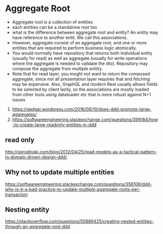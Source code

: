 # Aggregate Root


- Aggregate root is a collection of entities
- each entities can be a standalone _root_ too
- what is the difference between aggregate root and entity? An entity may have reference to another entit. We call this associations.
- However, aggregate consist of an aggregate root, and one or more entities that are required to perform business logic atomically. 
- You would normally have repository that returns both individual entity (usually for read) as well as aggregate (usually for write operations where the aggregate is needed to validate the dto). Repository may compose the aggregate from multiple enitity. 
- Note that for read layer, you moght not want to return the composed aggregate, since not all presentation layer requires that and fetching may be expensive. Also, GraphQL and modern Rest usually allows fields to be selected by client lazily, so the associations are mostly loaded from other tools using dataloader etc that is more robust against N+1 issues

1. https://gedgei.wordpress.com/2016/06/10/does-ddd-promote-large-aggregates/
2. https://softwareengineering.stackexchange.com/questions/399184/how-to-create-large-readonly-entities-in-ddd


## read only
http://gorodinski.com/blog/2012/04/25/read-models-as-a-tactical-pattern-in-domain-driven-design-ddd/

## Why not to update multiple entities
https://softwareengineering.stackexchange.com/questions/356106/ddd-why-is-it-a-bad-practice-to-update-multiple-aggregate-roots-per-transaction

## Nesting entity
https://stackoverflow.com/questions/50889425/creating-nested-entities-through-an-aggregate-root-ddd
